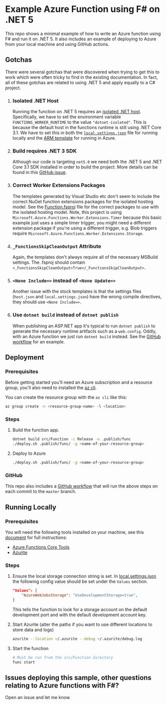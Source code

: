 # Example Azure Function using F# on .NET 5

This repo shows a minimal example of how to write an Azure function using F# and run it on .NET 5.
It also includes an example of deploying to Azure from your local machine and using GitHub actions.

## Gotchas

There were several gotchas that were discovered when trying to get this to work which were often tricky to find in the existing documentation. 
In fact, all of these gotchas are related to using .NET 5 and apply equally to a C# project.

1. ### Isolated .NET Host

    Running the function on .NET 5 requires an [isolated .NET host](https://docs.microsoft.com/en-us/azure/azure-functions/dotnet-isolated-process-guide). 
    Specifically, we have to set the environment variable `FUNCTIONS_WORKER_RUNTIME` to the value `"dotnet-isolated"`.
    This is because the default host in the functions runtime is still using .NET Core 3.1.
    We have to set this in both the [`local.settings.json`](local.settings.json) file for running locally and the [ARM template](azuredeploy.json) for running in Azure.

1. ### Build requires .NET 3 SDK

    Although our code is targeting `net5.0` we need both the .NET 5 and .NET Core 3.1 SDK installed in order to build the  project. More details can be found in this [GitHub issue](https://github.com/Azure/azure-functions-dotnet-worker/issues/480).

1. ### Correct Worker Extensions Packages

    The templates generated by Visual Studio etc don't seem to include the correct NuGet function extensions packages for the isolated hosting model. See the [Function.fsproj](src/Function/Function.fsproj) file for the correct packages to use with the isolated hosting model. Note, this project is using `Microsoft.Azure.Functions.Worker.Extensions.Timer` because this basic example just uses a simple timer trigger, you might need a different extension package if you're using a different trigger, e.g. Blob triggers require `Microsoft.Azure.Functions.Worker.Extensions.Storage`.

1. ### `_FunctionsSkipCleanOutput` Attribute

    Again, the templates don't always require all of the necessary MSBuild settings. The .fsproj should contain `<_FunctionsSkipCleanOutput>True</_FunctionsSkipCleanOutput>`.

1. ### `<None Include=>` instead of `<None Update=>`

    Another issue with the stock templates is that the settings files (`host.json` and `local.settings.json`) have the wrong compile directives, they should use `<None Include=>`.

1. ### Use `dotnet build` instead of `dotnet publish`

    When publishing an ASP.NET app it's typical to run `dotnet publish` to generate the necessary runtime artifacts such as a `web.config`. Oddly, with an Azure function we just run `dotnet build` instead. See the [GitHub workflow](.github/workflows/build-and-deploy.yml#L28) for an example.

## Deployment

### Prerequisites

Before getting started you'll need an Azure subscription and a resource group, you'll also need to installed the [az cli](https://docs.microsoft.com/en-us/cli/azure/install-azure-cli).

You can create the resource group with the `az cli` like this:

```sh
az group create -n <resource-group-name> -l <location>
```

### Steps

1. Build the function app.

    ```sh
    dotnet build src/Function -c Release -o .publish/func
    ./deploy.sh .publish/func/ -g <name-of-your-resource-group>
    ```

2. Deploy to Azure

    ```sh
    ./deploy.sh .publish/func/ -g <name-of-your-resource-group>
    ```

### GitHub

This repo also includes a [GitHub workflow](.github/workflows/build-and-deploy.yml) that will run the above steps on each commit to the `master` branch.

## Running Locally

### Prerequisites

You will need the following tools installed on your machine, see this [document](https://docs.microsoft.com/en-us/azure/azure-functions/functions-develop-local) for full instructions:

- [Azure Functions Core Tools](https://docs.microsoft.com/en-us/azure/azure-functions/functions-run-local)
- [Azurite](https://docs.microsoft.com/en-us/azure/storage/common/storage-use-azurite?tabs=npm)

### Steps

1. Ensure the local storage connection string is set.
    In [local.settings.json](local.settings.json) the following config value should be set under the `Values` section.

    ```json
    "Values": {
        "AzureWebJobsStorage": "UseDevelopmentStorage=true",
    }
    ```

    This tells the function to look for a storage account on the default development port and with the default development account key.

1. Start Azurite (alter the paths if you want to use different locations to store data and logs)
    ```sh
    azurite --location ~/.azurite --debug ~/.azurite/debug.log
    ```

1. Start the function
    ```sh
    # Must be run from the src/Function directory
    func start
    ```

## Issues deploying this sample, other questions relating to Azure functions with F#?

Open an issue and let me know.
